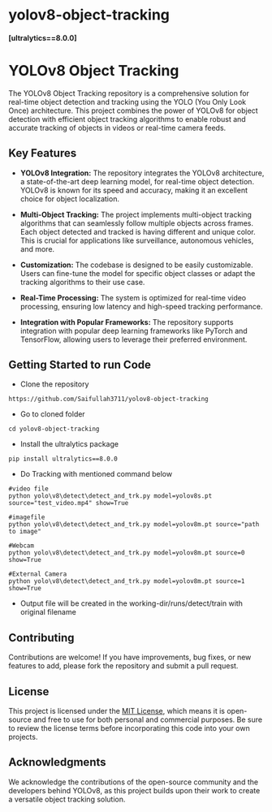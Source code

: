 # yolov8-object-tracking 
#### [ultralytics==8.0.0]



# YOLOv8 Object Tracking

The YOLOv8 Object Tracking repository is a comprehensive solution for real-time object detection and tracking using the YOLO (You Only Look Once) architecture. This project combines the power of YOLOv8 for object detection with efficient object tracking algorithms to enable robust and accurate tracking of objects in videos or real-time camera feeds.

## Key Features

- **YOLOv8 Integration:** The repository integrates the YOLOv8 architecture, a state-of-the-art deep learning model, for real-time object detection. YOLOv8 is known for its speed and accuracy, making it an excellent choice for object localization.

- **Multi-Object Tracking:** The project implements multi-object tracking algorithms that can seamlessly follow multiple objects across frames. Each object detected and tracked is having different and unique color. This is crucial for applications like surveillance, autonomous vehicles, and more.

- **Customization:** The codebase is designed to be easily customizable. Users can fine-tune the model for specific object classes or adapt the tracking algorithms to their use case.

- **Real-Time Processing:** The system is optimized for real-time video processing, ensuring low latency and high-speed tracking performance.

- **Integration with Popular Frameworks:** The repository supports integration with popular deep learning frameworks like PyTorch and TensorFlow, allowing users to leverage their preferred environment.

## Getting Started to run Code

- Clone the repository
```
https://github.com/Saifullah3711/yolov8-object-tracking
```

- Go to cloned folder
```
cd yolov8-object-tracking
```

- Install the ultralytics package
```
pip install ultralytics==8.0.0
```

- Do Tracking with mentioned command below
```
#video file
python yolo\v8\detect\detect_and_trk.py model=yolov8s.pt source="test_video.mp4" show=True

#imagefile
python yolo\v8\detect\detect_and_trk.py model=yolov8m.pt source="path to image"

#Webcam
python yolo\v8\detect\detect_and_trk.py model=yolov8m.pt source=0 show=True

#External Camera
python yolo\v8\detect\detect_and_trk.py model=yolov8m.pt source=1 show=True
```

- Output file will be created in the working-dir/runs/detect/train with original filename

## Contributing

Contributions are welcome! If you have improvements, bug fixes, or new features to add, please fork the repository and submit a pull request.

## License

This project is licensed under the [MIT License](LICENSE), which means it is open-source and free to use for both personal and commercial purposes. Be sure to review the license terms before incorporating this code into your own projects.

## Acknowledgments

We acknowledge the contributions of the open-source community and the developers behind YOLOv8, as this project builds upon their work to create a versatile object tracking solution.
